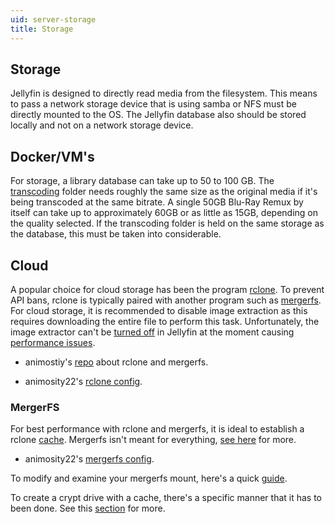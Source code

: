 ```yaml
---
uid: server-storage
title: Storage
---
```


## Storage

Jellyfin is designed to directly read media from the filesystem. This means to pass a network storage device that is using samba or NFS must be directly mounted to the OS. The Jellyfin database also should be stored locally and not on a network storage device.

## Docker/VM's

For storage, a library database can take up to 50 to 100 GB. The [transcoding](https://github.com/jellyfin/jellyfin-docs/blob/master/general/server/transcoding.md) folder needs roughly the same size as the original media if it's being transcoded at the same bitrate. A single 50GB Blu-Ray Remux by itself can take up to approximately 60GB or as little as 15GB, depending on the quality selected. If the transcoding folder is held on the same storage as the database, this must be taken into considerable.

## Cloud

A popular choice for cloud storage has been the program [rclone](https://rclone.org/). To prevent API bans, rclone is typically paired with another program such as [mergerfs](https://github.com/trapexit/mergerfs). For cloud storage, it is recommended to disable image extraction as this requires downloading the entire file to perform this task. Unfortunately, the image extractor can't be [turned off](https://github.com/jellyfin/jellyfin/issues/2355) in Jellyfin at the moment causing [performance issues](https://github.com/jellyfin/jellyfin/issues/2600).

- animostiy's [repo](https://github.com/animosity22/homescripts) about rclone and mergerfs. 

- animosity22's [rclone config](https://github.com/animosity22/homescripts/blob/master/systemd/rclone.service).

### MergerFS

For best performance with rclone and mergerfs, it is ideal to establish a rclone [cache](https://rclone.org/cache). Mergerfs isn't meant for everything, [see here](https://github.com/trapexit/mergerfs#what-should-mergerfs-not-be-used-for) for more.

- animosity22's [mergerfs config](https://github.com/animosity22/homescripts/blob/master/systemd/gmedia.service).

To modify and examine your mergerfs mount, here's a quick [guide](https://zackreed.me/mergerfs-neat-tricks/).

To create a crypt drive with a cache, there's a specific manner that it has to been done. See this [section](https://rclone.org/cache/#cache-and-crypt) for more. 

